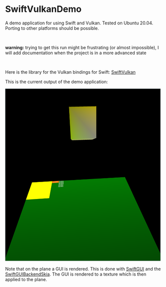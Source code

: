 # SwiftVulkanDemo

A demo application for using Swift and Vulkan. Tested on Ubuntu 20.04. Porting to other platforms should be possible.

<br>

**warning:** trying to get this run might be frustrating (or almost impossible), I will add documentation when the project is in a more advanced state

<br>

Here is the library for the Vulkan bindings for Swift: [SwiftVulkan](https://github.com/UnGast/SwiftVulkan)

This is the current output of the demo application:

<img src="Docs/Assets/screenshot.png?raw=true" width="500">

Note that on the plane a GUI is rendered. This is done with [SwiftGUI](https://github.com/UnGast/swift-gui) and the [SwiftGUIBackendSkia](https://github.com/UnGast/SwiftGUIBackendSkia). The GUI is rendered to a texture which is then applied to the plane.